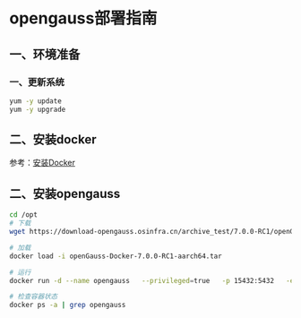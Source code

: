 # opengauss部署指南

## ‌一、环境准备

### 一、更新系统

```bash
yum -y update  
yum -y upgrade
```

## ‌二、安装docker

参考：[安装Docker](https://support.huaweicloud.com/bestpractice-hce/hce_bp_0002.html)

## ‌二、安装opengauss

```bash
cd /opt
# 下载
wget https://download-opengauss.osinfra.cn/archive_test/7.0.0-RC1/openGauss7.0.0-RC1.B023/openEuler20.03/arm/openGauss-Docker-7.0.0-RC1-aarch64.tar

# 加载
docker load -i openGauss-Docker-7.0.0-RC1-aarch64.tar

# 运行
docker run -d --name opengauss   --privileged=true   -p 15432:5432   -e GS_PASSWORD="QwErTy@123!"   -v /data/opengauss:/var/lib/opengauss   --shm-size=1g   --memory=4g   opengauss:7.0.0-rc1

# 检查容器状态
docker ps -a | grep opengauss
```
